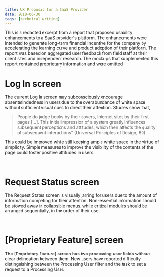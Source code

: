 ```yaml
---
title: UX Proposal for a SaaS Provider
date: 2018-06-30
tags: [technical writing]
---
```


This is a redacted excerpt from a report that proposed usability enhancements to a SaaS provider's platform. The enhancements were intended to generate long-term financial incentive for the company by accelerating the learning curve and product adoption of their platform. The report was based on aggregated user feedback from field staff at their client sites and independent research. The mockups that supplemented this report contained proprietary information and were omitted.


<h1> Log In screen</h1>
The current Log In screen may subconsciously encourage absentmindedness in users due to the overabundance of white space without sufficient visual cues to direct their attention. Studies show that,

>People do judge books by their covers, Internet sites by their first pages […].
This initial impression of a system greatly influences subsequent perceptions and attitudes,
which then affects the quality of subsequent interactions” (Universal Principles of Design, 80)

This could be improved while still keeping ample white space in the virtue of simplicity. Simple measures to improve the visibility of the contents of the page could foster positive attitudes in  users.

&nbsp;

<h1> Request Status screen</h1>
The Request Status screen is visually jarring for users due to the amount of information competing for their attention. Non-essential information should be stowed away in collapsible menus, while critical modules should be arranged sequentially, in the order of their use.

&nbsp;

<h1> [Proprietary Feature] screen</h1>
The [Proprietary Feature] screen has two processing user fields without clear delineation between them. New users have reported difficulty distinguishing between the Processing User filter and the task to set a request to a Processing User.
